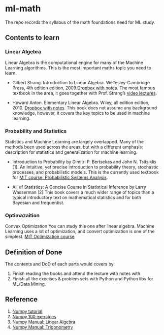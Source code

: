# ml-math

The repo records the syllabus of the math foundations need for ML study.

## Contents to learn

### Linear Algebra 

Linear Algebra is the computational engine for many of the Machine Learning algorithms. This is the most important maths topic you need to learn.

* Gilbert Strang. Introduction to Linear Algebra. Wellesley-Cambridge Press, 4th edition edition, 2009.[Dropbox with notes](https://www.dropbox.com/sh/athm5t66eznou0u/AACZwAlH9SxRxZ_CuDe9hRKKa?dl=0). The most famous textbook in the area, it goes together with Prof. Strang’s [video lectures](http://ocw.mit.edu/courses/mathematics/18-06sc-linear-algebra-fall-2011/index.htm).

* Howard Anton. Elementary Linear Algebra. Wiley, all edition edition, 2010. [Dropbox with notes](https://www.dropbox.com/sh/1qgxg6kkuzx944z/AACgqVOQPJG42xASqIfIhCGMa?dl=0). This book does not assume any background knowledge, however, it covers the key topics to be used in machine learning.

### Probability and Statistics 

Statistics and Machine Learning are largely overlapped. Many of the methods been used across the areas, but with a different emphasis: description for statistics and generalization for machine learning.

* Introduction to Probability by Dimitri P. Bertsekas and John N. Tsitsiklis [1]. An intuitive, yet precise introduction to probability theory, stochastic processes, and probabilistic models. This is the currently used textbook for [MIT course: Probabilistic Systems Analysis](https://ocw.mit.edu/courses/electrical-engineering-and-computer-science/6-041-probabilistic-systems-analysis-and-applied-probability-fall-2010/video-lectures/).

* All of Statistics: A Concise Course in Statistical Inference by Larry Wasserman [2] This book covers a much wider range of topics than a typical introductory text on mathematical statistics and for both Bayesian and frequentist. 

### Optimazaition 
Convex Optimization You can study this one after linear algebra. Machine Learning uses a lot of optimization, and convert optimization is one of the simplest. [MIT Optimization course](http://www.youtube.com/course?list=EC3940DD956CDF0622)


## Definition of Done

The contents and DoD of each parts would covers by:

1. Finish reading the books and attend the lecture with notes with 
2. Finish all the execises & problem sets with Python and Python libs for ML/Data Mining.

## Reference

1. [Numpy tutorial](https://github.com/rougier/numpy-tutorial) 
2. [Numpy 100 exercices](http://www.labri.fr/perso/nrougier/teaching/numpy.100/index.html) 
3. [Numpy Manual: Linear Algebra](https://docs.scipy.org/doc/numpy/reference/routines.linalg.html?highlight=vector#)
4. [Numpy Manual: Trigonometry](https://docs.scipy.org/doc/numpy/reference/routines.math.html#trigonometric-functions)
